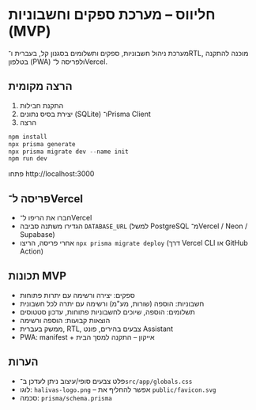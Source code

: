# חליווס – מערכת ספקים וחשבוניות (MVP)

מערכת ניהול חשבוניות, ספקים ותשלומים בסגנון קל, בעברית ו־RTL, מוכנה להתקנה בטלפון (PWA) ולפריסה ל־Vercel.

## הרצה מקומית

1. התקנת חבילות
2. יצירת בסיס נתונים (SQLite) ו־Prisma Client
3. הרצה

```powershell
npm install
npx prisma generate
npx prisma migrate dev --name init
npm run dev
```

פתחו http://localhost:3000

## פריסה ל־Vercel

- חברו את הריפו ל־Vercel
- הגדירו משתנה סביבה `DATABASE_URL` (למשל PostgreSQL מ־Vercel / Neon / Supabase)
- אחרי פריסה, הריצו `npx prisma migrate deploy` (דרך Vercel CLI או GitHub Action)

## תכונות MVP

- ספקים: יצירה ורשימה עם יתרות פתוחות
- חשבוניות: הוספה (שורות, מע"מ) ורשימה עם יתרה לכל חשבונית
- תשלומים: הוספה, שיוכים לחשבוניות פתוחות, עדכון סטטוסים
- הוצאות קבועות: הוספה ורשימה
- ממשק בעברית, RTL, צבעים בהירים, פונט Assistant
- PWA: manifest + אייקון – התקנה למסך הבית

## הערות

- פלט צבעים סופי/עיצוב ניתן לעדכן ב־`src/app/globals.css`
- לוגו: `halivas-logo.png` – אפשר להחליף את `public/favicon.svg`
- סכמה: `prisma/schema.prisma`
